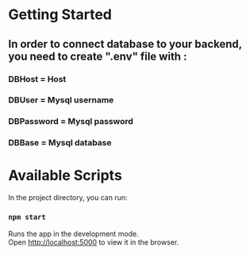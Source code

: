 # Getting Started

## In order to connect database to your backend, you need to create ".env" file with :

### DBHost = Host
### DBUser = Mysql username
### DBPassword = Mysql password
### DBBase = Mysql database

# Available Scripts

In the project directory, you can run:

### `npm start`

Runs the app in the development mode.\
Open [http://localhost:5000](http://localhost:5000) to view it in the browser.

